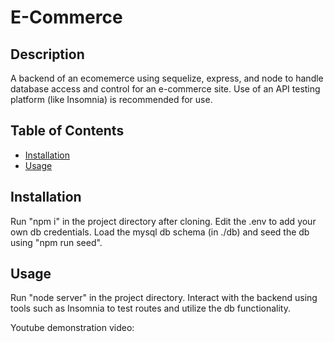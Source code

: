 # E-Commerce
## Description

A backend of an ecomemerce using sequelize, express, and node to handle database access and control for an e-commerce site. Use of an API testing platform (like Insomnia) is recommended for use.

## Table of Contents

- [Installation](#installation)
- [Usage](#usage)

## Installation

Run "npm i" in the project directory after cloning. Edit the .env to add your own db credentials. Load the mysql db schema (in ./db) and seed the db using "npm run seed".

## Usage

Run "node server" in the project directory. Interact with the backend using tools such as Insomnia to test routes and utilize the db functionality.

Youtube demonstration video: 


